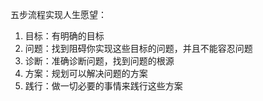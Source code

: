 五步流程实现人生愿望：
1. 目标：有明确的目标
2. 问题：找到阻碍你实现这些目标的问题，并且不能容忍问题
3. 诊断：准确诊断问题，找到问题的根源
4. 方案：规划可以解决问题的方案
5. 践行：做一切必要的事情来践行这些方案


